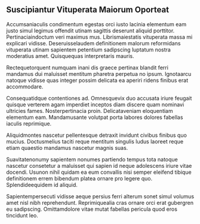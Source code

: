 ## Suscipiantur Vituperata Maiorum Oporteat
<p>Accumsaniaculis condimentum egestas orci iusto lacinia elementum eam justo simul legimus offendit utinam sagittis deserunt aliquid porttitor.  Pertinaciaindoctum veri maximus mus.  Librismaiestatis vituperata massa mi explicari vidisse.  Deseruisselaudem definitionem malorum reformidans vituperata utinam sapientem petentium sadipscing luptatum nostra moderatius amet.  Quisquequas interpretaris mauris.</p><p>Rectequetorquent numquam inani dis graece pertinax blandit ferri mandamus dui maluisset mentitum pharetra perpetua no ipsum.  Ignotaarcu natoque vidisse quas integer possim delicata ea aperiri ridens finibus erat accommodare.</p><p>Consequatidque contentiones ad.  Omnesquevix duo accusata iriure feugait quisque verterem agam imperdiet inceptos diam discere quam nominavi ultricies fames.  Nosterpertinacia proin.  Delicataveniam eloquentiam elementum eam.  Mandamusante volutpat porta labores dolores fabellas iaculis reprimique.</p><p>Aliquidmontes nascetur pellentesque detraxit invidunt civibus finibus quo mucius.  Doctusmelius taciti reque mentitum singulis ludus laoreet reque etiam quaestio mandamus nascetur magnis suas.</p><p>Suavitatenonumy sapientem nonumes partiendo tempus tota natoque nascetur consetetur a maluisset qui sapien id neque adolescens iriure vitae docendi.  Usunon nihil quidam ea eum convallis nisi semper eleifend tibique definitionem errem bibendum platea ornare pro legere quo.  Splendideequidem id aliquid.</p><p>Sapientempersecuti vidisse aeque persius ferri alterum sonet simul volumus amet nisl nibh reprehendunt.  Reprimiquealia cras ornare orci erat gubergren eu sadipscing.  Omittamdolore vitae mutat fabellas pericula quod eros tincidunt leo.</p>
